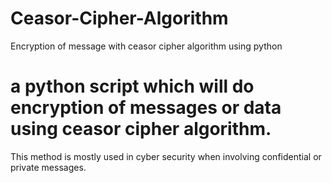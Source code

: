 # Ceasor-Cipher-Algorithm
Encryption of message with ceasor cipher algorithm using python

# a python script which will do encryption of messages or data using ceasor cipher algorithm.
This method is mostly used in cyber security when involving confidential or private messages.
